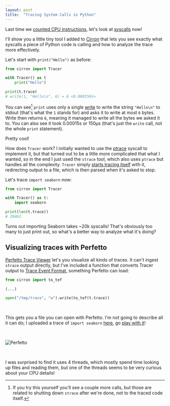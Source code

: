 ```yaml
---
layout: post
title:  "Tracing System Calls in Python"
---
```


Last time we [counted CPU
instructions](http://blog.mattstuchlik.com/2024/02/08/counting-cpu-instructions-in-python.html),
let's look at [syscalls](https://en.wikipedia.org/wiki/System_call) now!

I'll show you a little tiny tool I added to
[Cirron](https://github.com/s7nfo/Cirron) that lets you see exactly what
syscalls a piece of Python code is calling and how to analyze the trace more effectively.

Let's start with `print("Hello")` as before:
```python
from cirron import Tracer

with Tracer() as t
    print("Hello")

print(t.trace)
# write(1, "Hello\n", 6) = 6 <0.000150s>
```

You can see[^0] `print` uses only a single
[write](https://man7.org/linux/man-pages/man2/write.2.html) to write the string
`"Hello\n"` to stdout (that's what the `1` stands for) and asks it to write at
most `6` bytes. Write then returns `6`, meaning it managed to write all the
bytes we asked it to. You can also see it took 0.00015s or 150μs (that's just the
`write` call, not the whole `print` statement).

Pretty cool!

How does `Tracer` work? I initially wanted to use the
[ptrace](https://man7.org/linux/man-pages/man2/ptrace.2.html) syscall to
implement it, but that turned out to be a little more complicated that what I
wanted, so in the end I just used the `strace` tool, which also uses `ptrace`
but handles all the complexity. `Tracer` simply [starts tracing
itself](https://github.com/s7nfo/Cirron/blob/master/cirron/tracer.py#L138) with
it, redirecting output to a file, which is then parsed when it's asked to stop.

Let's trace `import seaborn` now:
```python
from cirron import Tracer

with Tracer() as t:
    import seaborn

print(len(t.trace))
# 20462
```

Turns out importing Seaborn takes ~20k syscalls! That's obviously too many to
just print out, so what's a better way to analyze what it's doing?

## Visualizing traces with Perfetto

[Perfetto Trace Viewer](https://ui.perfetto.dev) let's you visualize all kinds
of traces. It can't ingest `strace` output directly, but I've included a
function that converts Tracer output to [Trace Event
Format](https://docs.google.com/document/d/1CvAClvFfyA5R-PhYUmn5OOQtYMH4h6I0nSsKchNAySU/preview),
something Perfetto can load:

```python
from cirron import to_tef

(...)

open("/tmp/trace", "w").write(to_tef(t.trace))
```

<br>

This gets you a file you can open with Perfetto. I'm not going to describe all it can do; I uploaded a trace of `import seaborn` [here](https://gist.github.com/s7nfo/4cda90818a07d851fea79c8c17e8eab8), go [play with it](https://ui.perfetto.dev/)!

<br>

![Perfetto](/assets/perfetto.png)

<br>

I was surprised to find it uses 4 threads, which mostly spend time looking up files and reading them, but one of the threads seems to be very curious about your CPU details!

[^0]: If you try this yourself you'll see a couple more calls, but those are related to shutting down `strace` after we're done, not to the traced code itself.
